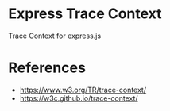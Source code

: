 # Express Trace Context
Trace Context for express.js

# References
- https://www.w3.org/TR/trace-context/
- https://w3c.github.io/trace-context/
